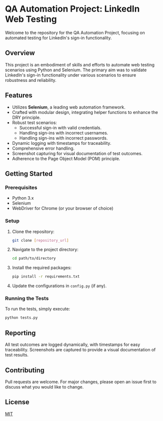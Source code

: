 
# QA Automation Project: LinkedIn Web Testing

Welcome to the repository for the QA Automation Project, focusing on automated testing for LinkedIn's sign-in functionality.

## Overview

This project is an embodiment of skills and efforts to automate web testing scenarios using Python and Selenium. The primary aim was to validate LinkedIn's sign-in functionality under various scenarios to ensure robustness and reliability.

## Features

- Utilizes **Selenium**, a leading web automation framework.
- Crafted with modular design, integrating helper functions to enhance the DRY principle.
- Robust test scenarios:
  - Successful sign-in with valid credentials.
  - Handling sign-ins with incorrect usernames.
  - Handling sign-ins with incorrect passwords.
- Dynamic logging with timestamps for traceability.
- Comprehensive error handling.
- Screenshot capturing for visual documentation of test outcomes.
- Adherence to the Page Object Model (POM) principle.

## Getting Started

### Prerequisites

- Python 3.x
- Selenium
- WebDriver for Chrome (or your browser of choice)

### Setup

1. Clone the repository:

   ```bash
   git clone [repository_url]
   ```

2. Navigate to the project directory:

   ```bash
   cd path/to/directory
   ```

3. Install the required packages:

   ```bash
   pip install -r requirements.txt
   ```

4. Update the configurations in `config.py` (if any).

### Running the Tests

To run the tests, simply execute:

```bash
python tests.py
```

## Reporting

All test outcomes are logged dynamically, with timestamps for easy traceability. Screenshots are captured to provide a visual documentation of test results.

## Contributing

Pull requests are welcome. For major changes, please open an issue first to discuss what you would like to change.

## License

[MIT](https://choosealicense.com/licenses/mit/)
